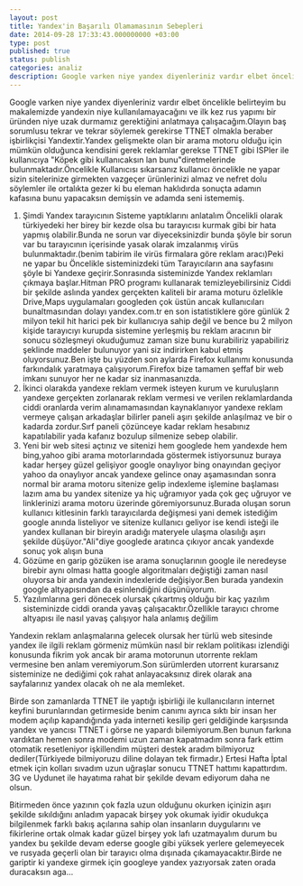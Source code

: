 ```yaml
---
layout: post
title: Yandex'in Başarılı Olamamasının Sebepleri
date: 2014-09-28 17:33:43.000000000 +03:00
type: post
published: true
status: publish
categories: analiz
description: Google varken niye yandex diyenleriniz vardır elbet öncelikle belirteyim bu makalemizde yandexin niye kullanılamayacağını ve ilk kez rus yapımı
---
```

Google varken niye yandex diyenleriniz vardır elbet öncelikle belirteyim bu makalemizde yandexin niye kullanılamayacağını ve ilk kez rus yapımı bir üründen niye uzak durmamız gerektiğini anlatmaya çalışacağım.Olayın baş sorumlusu tekrar ve tekrar söylemek gerekirse TTNET olmakla beraber işbirlikçisi Yandextir.Yandex gelişmekte olan bir arama motoru olduğu için mümkün olduğunca kendisini gerek reklamlar gerekse TTNET gibi ISPler ile kullanıcıya "Köpek gibi kullanıcaksın lan bunu"diretmelerinde bulunmaktadır.Öncelikle Kullanıcısı sıkarsanız kullanıcı öncelikle ne yapar sizin sitelerinize girmekten vazgeçer ürünlerinizi almaz ve nefret dolu söylemler ile ortalıkta gezer ki bu eleman haklıdırda sonuçta adamın kafasına bunu yapacaksın demişsin ve adamda seni istememiş.

1. Şimdi Yandex tarayıcının Sisteme yaptıklarını anlatalım Öncelikli olarak türkiyedeki her birey bir kezde olsa bu tarayıcısı kurmak gibi bir hata yapmış olabilir.Bunda ne sorun var diyeceksinizdir bunda şöyle bir sorun var bu tarayıcının içerisinde yasak olarak imzalanmış virüs bulunmaktadır.(benim tabirim ile virüs firmalara göre reklam aracı)Peki ne yapar bu Öncelikle sisteminizdeki tüm Tarayıcıların ana sayfasını şöyle bi Yandexe geçirir.Sonrasında sisteminizde Yandex reklamları çıkmaya başlar.Hitman PRO programı kullanarak temizleyebilirsiniz Ciddi bir şekilde aslında yandex gerçekten kaliteli bir arama moturu özlelikle Drive,Maps uygulamaları googleden çok üstün ancak kullanıcıları bunaltmasından dolayı yandex.com.tr en son istatistiklere göre günlük 2 milyon tekil hit harici pek bir kullanıcıya sahip değil ve bence bu 2 milyon kişide tarayıcıyı kurupda sistemine yerleşmiş bu reklam aracının bir sonucu sözleşmeyi okuduğumuz zaman size bunu kurabiliriz yapabiliriz şeklinde maddeler bulunuyor yani siz indirirken kabul etmiş oluyorsunuz.Ben işte bu yüzden son aylarda Firefox kullanımı konusunda farkındalık yaratmaya çalışıyorum.Firefox bize tamamen şeffaf bir web imkanı sunuyor her ne kadar siz inanmasanızda.
2. İkinci olarakda yandexe reklam vermek isteyen kurum ve kuruluşların yandexe gerçekten zorlanarak reklam vermesi ve verilen reklamlardanda ciddi oranlarda verim alınamamasından kaynaklanıyor yandexe reklam vermeye çalışan arkadaşlar bilirler paneli aşırı şekilde anlaşılmaz ve bir o kadarda zordur.Sırf paneli çözünceye kadar reklam hesabınız kapatılabilir yada kafanız bozulup silmenize sebep olabilir.
3. Yeni bir web sitesi açtınız ve sitenizi hem googlede hem yandexde hem bing,yahoo gibi arama motorlarındada göstermek istiyorsunuz buraya kadar herşey güzel gelişiyor google onaylıyor bing onayından geçiyor yahoo da onaylıyor ancak yandexe gelince onay aşamasından sonra normal bir arama motoru sitenize gelip indexleme işlemine başlaması lazım ama bu yandex sitenize ya hiç uğramıyor yada çok geç uğruyor ve linklerinizi arama motoru üzerinde göremiyorsunuz.Burada oluşan sorun kullanıcı kitlesinin farklı tarayıcılarda değişmesi yani demek istediğim google anında listeliyor ve sitenize kullanıcı geliyor ise kendi isteği ile yandex kullanan bir bireyin aradığı materyele ulaşma olasılığı aşırı şekilde düşüyor."Ali"diye googlede aratınca çıkıyor ancak yandexde sonuç yok alışın buna
4. Gözüme en garip gözüken ise arama sonuçlarının google ile neredeyse birebir aynı olması hatta google algoritmaları değiştiği zaman nasıl oluyorsa bir anda yandexin indexleride değişiyor.Ben burada yandexin google altyapısından da esinlendiğini düşünüyorum.
5. Yazılımlarına geri dönecek olursak çıkartmış olduğu bir kaç yazılım sisteminizde ciddi oranda yavaş çalışacaktır.Özellikle tarayıcı chrome altyapısı ile nasıl yavaş çalışıyor hala anlamış değilim

Yandexin reklam anlaşmalarına gelecek olursak her türlü web sitesinde yandex ile ilgili reklam görmeniz mümkün nasıl bir reklam politikası izlendiği konusunda fikrim yok ancak bir arama motorunun utorrente reklam vermesine ben anlam veremiyorum.Son sürümlerden utorrent kurarsanız sisteminize ne dediğimi çok rahat anlayacaksınız direk olarak ana sayfalarınız yandex olacak oh ne ala memleket.

Birde son zamanlarda TTNET ile yaptığı işbirliği ile kullanıcıların internet keyfini burunlarından getirmeside benim canımı ayrıca sıktı bir insan her modem açılıp kapandığında yada interneti kesilip geri geldiğinde karşısında yandex ve yancısı TTNET i görse ne yapardı bilemiyorum.Ben bunun farkına vardıktan hemen sonra modemi uzun zaman kapatmadım sonra fark ettim otomatik resetleniyor işkillendim müşteri destek aradım bilmiyoruz dediler(Türkiyede bilmiyoruzu diline dolayan tek firmadır.) Ertesi Hafta İptal etmek için kolları sıvadım uzun uğraşlar sonucu TTNET hattımı kapattırdım. 3G ve Uydunet ile hayatıma rahat bir şekilde devam ediyorum daha ne olsun.

Bitirmeden önce yazının çok fazla uzun olduğunu okurken içinizin aşırı şekilde sıkıldığını anladım yapacak birşey yok okumak iyidir okudukça bilgilenmek farklı bakış açılarına sahip olan insanların duygularını ve fikirlerine ortak olmak kadar güzel birşey yok lafı uzatmayalım durum bu yandex bu şekilde devam ederse google gibi yüksek yerlere gelemeyecek ve rusyada geçerli olan bir tarayıcı olma dışınada çıkamayacaktır.Birde ne gariptir ki yandexe girmek için googleye yandex yazıyorsak zaten orada duracaksın aga...
